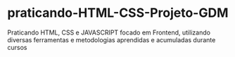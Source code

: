 # praticando-HTML-CSS-Projeto-GDM
Praticando HTML, CSS e JAVASCRIPT focado em Frontend, utilizando diversas ferramentas e metodologias aprendidas e acumuladas durante cursos 

